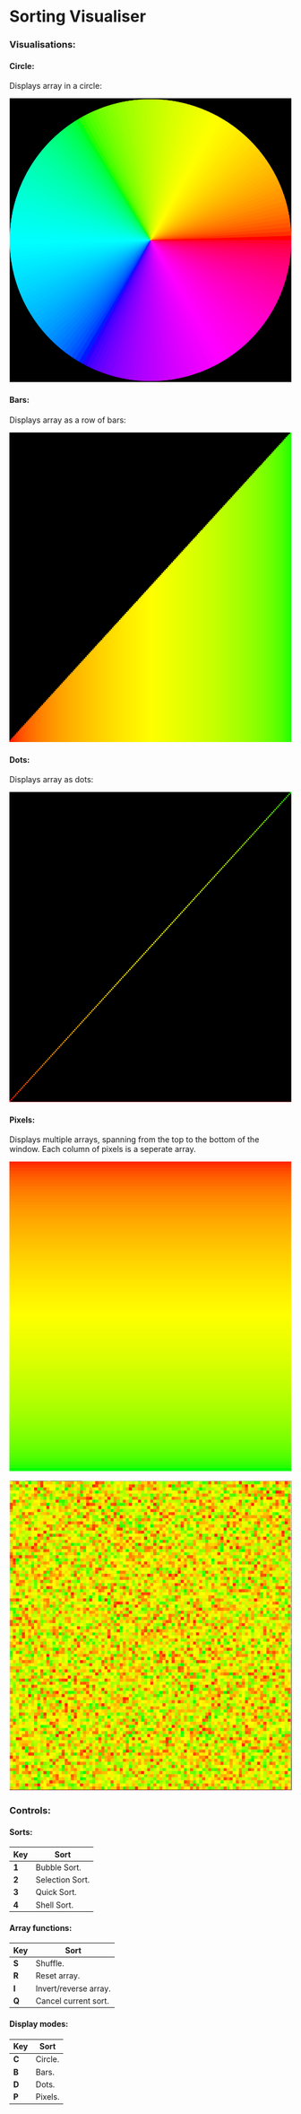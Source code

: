 # Sorting Visualiser

### Visualisations:
#### Circle:

Displays array in a circle:

![Circular Visualisation](readme_images/circle_vis.png)

#### Bars:

Displays array as a row of bars:

![Bar Visualisation](readme_images/bar_vis.png)

#### Dots:

Displays array as dots:

![Dot Visualisation](readme_images/dot_vis.png)

#### Pixels:

Displays multiple arrays, spanning from the top to the bottom of the window. Each column of pixels is a seperate array.

![Pixel Visualisation](readme_images/pixel_vis.png)

![Pixel Visualisation Shuffled](readme_images/pixel_vis_shuffled.png)

### Controls:
#### Sorts:
**Key** | **Sort**
--- | ---
**1** | Bubble Sort.
**2** | Selection Sort.
**3** | Quick Sort.
**4** | Shell Sort.

#### Array functions:
**Key** | **Sort**
--- | ---
**S** | Shuffle.
**R** | Reset array.
**I** | Invert/reverse array.
**Q** | Cancel current sort.

#### Display modes:
**Key** | **Sort**
--- | ---
**C** | Circle.
**B** | Bars.
**D** | Dots.
**P** | Pixels.